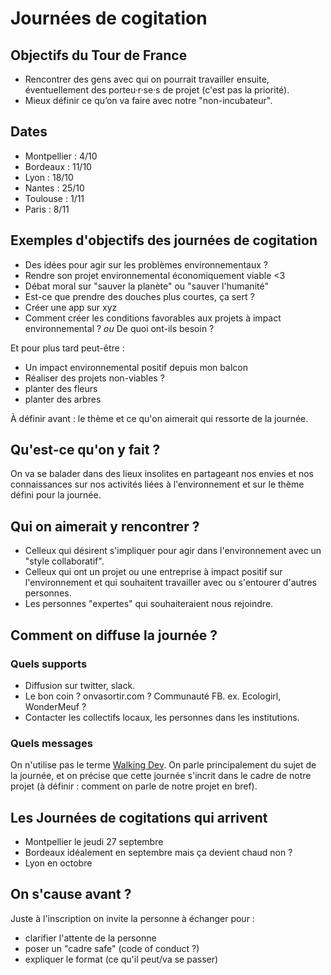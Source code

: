 # Journées de cogitation

## Objectifs du Tour de France
- Rencontrer des gens avec qui on pourrait travailler ensuite, éventuellement des porteu·r·se·s de projet (c'est pas la priorité).
- Mieux définir ce qu’on va faire avec notre "non-incubateur".

## Dates
- Montpellier : 4/10
- Bordeaux : 11/10
- Lyon : 18/10
- Nantes : 25/10
- Toulouse : 1/11
- Paris : 8/11


## Exemples d'objectifs des journées de cogitation
- Des idées pour agir sur les problèmes environnementaux ?
- Rendre son projet environnemental économiquement viable <3
- Débat moral sur "sauver la planète" ou "sauver l'humanité"
- Est-ce que prendre des douches plus courtes, ça sert ?
- Créer une app sur xyz
- Comment créer les conditions favorables aux projets à impact environnemental ? *ou* De quoi ont-ils besoin ? 

Et pour plus tard peut-être : 
- Un impact environnemental positif depuis mon balcon
- Réaliser des projets non-viables ?
- planter des fleurs
- planter des arbres

À définir avant : le thème et ce qu'on aimerait qui ressorte de la journée. 

## Qu'est-ce qu'on y fait ?
On va se balader dans des lieux insolites en partageant nos envies et nos connaissances sur nos activités liées à l'environnement et sur le thème défini pour la journée.

## Qui on aimerait y rencontrer ?
- Celleux qui désirent s'impliquer pour agir dans l'environnement avec un "style collaboratif".
- Celleux qui ont un projet ou une entreprise à impact positif sur l'environnement et qui souhaitent travailler avec ou s'entourer d'autres personnes.
- Les personnes "expertes" qui souhaiteraient nous rejoindre.

## Comment on diffuse la journée ?

### Quels supports
- Diffusion sur twitter, slack.
- Le bon coin ? onvasortir.com ? Communauté FB. ex. Ecologirl, WonderMeuf ?
- Contacter les collectifs locaux, les personnes dans les institutions.

### Quels messages
On n'utilise pas le terme [Walking Dev](http://walkingdev.fr/).
On parle principalement du sujet de la journée, et on précise que cette journée s'incrit dans le cadre de notre projet (à définir : comment on parle de notre projet en bref).

## Les Journées de cogitations qui arrivent
- Montpellier le jeudi 27 septembre
- Bordeaux idéalement en septembre mais ça devient chaud non ?
- Lyon en octobre

## On s'cause avant ?
Juste à l'inscription on invite la personne à échanger pour : 
- clarifier l'attente de la personne
- poser un "cadre safe" (code of conduct ?)
- expliquer le format (ce qu'il peut/va se passer)
